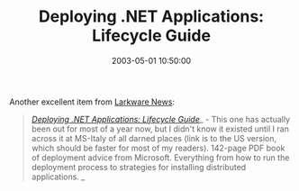 ﻿---
layout: post
title: "Deploying .NET Applications: Lifecycle Guide"
comments: false
date: 2003-05-01 10:50:00
categories:
 - Technology
subtext-id: f997dea6-e430-4b8f-a32f-c45ffa0fbe39
alias: /blog/Deploying-NET-Applications-Lifecycle-Guide.aspx
---


Another excellent item from [Larkware News](http://www.larkware.com/):

> [_Deploying .NET Applications: Lifecycle Guide_](http://www.microsoft.com/downloads/details.aspx?displaylang=en&FamilyID=52637218-7F17-4E0B-9E62-61D698BF0EE1)_ - This one has actually been out for most of a year now, but I didn't know it existed until I ran across it at MS-Italy of all darned places (link is to the US version, which should be faster for most of my readers). 142-page PDF book of deployment advice from Microsoft. Everything from how to run the deployment process to strategies for installing distributed applications. _
